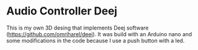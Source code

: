 # Audio Controller Deej
This is my own 3D desing that implements Deej software (https://github.com/omriharel/deej). It was build with an Arduino nano and some modifications in the code because I use a push button with a led.

